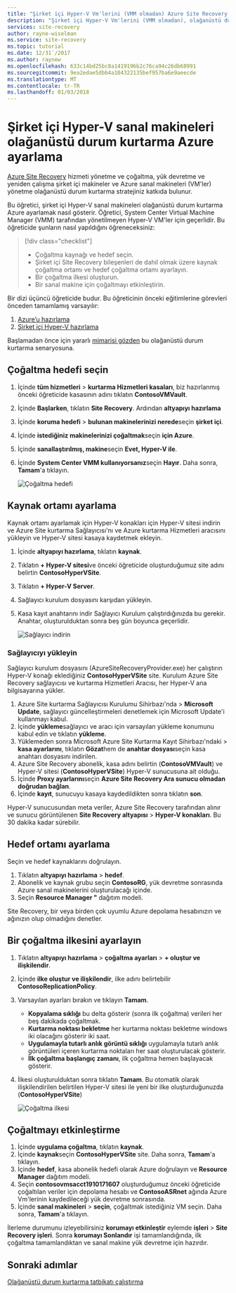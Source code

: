 ```yaml
---
title: "Şirket içi Hyper-V Vm'lerini (VMM olmadan) Azure Site Recovery ile azure'a için olağanüstü durum kurtarma ayarlama | Microsoft Docs"
description: "Şirket içi Hyper-V Vm'lerini (VMM olmadan), olağanüstü durum kurtarma ayarlamak için Azure Azure Site Recovery hizmetiyle öğrenin."
services: site-recovery
author: rayne-wiselman
ms.service: site-recovery
ms.topic: tutorial
ms.date: 12/31`/2017
ms.author: raynew
ms.openlocfilehash: 633c14bd25bc8a1419196b2c76ca94c26db68991
ms.sourcegitcommit: 9ea2edae5dbb4a104322135bef957ba6e9aeecde
ms.translationtype: MT
ms.contentlocale: tr-TR
ms.lasthandoff: 01/03/2018
---
```

# <a name="set-up-disaster-recovery-of-on-premises-hyper-v-vms-to-azure"></a>Şirket içi Hyper-V sanal makineleri olağanüstü durum kurtarma Azure ayarlama

[Azure Site Recovery](site-recovery-overview.md) hizmeti yönetme ve çoğaltma, yük devretme ve yeniden çalışma şirket içi makineler ve Azure sanal makineleri (VM'ler) yönetme olağanüstü durum kurtarma stratejiniz katkıda bulunur.

Bu öğretici, şirket içi Hyper-V sanal makineleri olağanüstü durum kurtarma Azure ayarlamak nasıl gösterir. Öğretici, System Center Virtual Machine Manager (VMM) tarafından yönetilmeyen Hyper-V VM'ler için geçerlidir. Bu öğreticide şunların nasıl yapıldığını öğreneceksiniz:

> [!div class="checklist"]
> * Çoğaltma kaynağı ve hedef seçin.
> * Şirket içi Site Recovery bileşenleri de dahil olmak üzere kaynak çoğaltma ortamı ve hedef çoğaltma ortamı ayarlayın.
> * Bir çoğaltma ilkesi oluşturun.
> * Bir sanal makine için çoğaltmayı etkinleştirin.

Bir dizi üçüncü öğreticide budur. Bu öğreticinin önceki eğitimlerine görevleri önceden tamamlamış varsayılır:

1. [Azure’u hazırlama](tutorial-prepare-azure.md)
2. [Şirket içi Hyper-V hazırlama](tutorial-prepare-on-premises-hyper-v.md)

Başlamadan önce için yararlı [mimarisi gözden](concepts-hyper-v-to-azure-architecture.md) bu olağanüstü durum kurtarma senaryosuna.

## <a name="select-a-replication-goal"></a>Çoğaltma hedefi seçin


1. İçinde **tüm hizmetleri** > **kurtarma Hizmetleri kasaları**, biz hazırlanmış önceki öğreticide kasasının adını tıklatın **ContosoVMVault**.
2. İçinde **Başlarken**, tıklatın **Site Recovery**. Ardından **altyapıyı hazırlama**
3. İçinde **koruma hedefi** > **bulunan makinelerinizi nerede**seçin **şirket içi**.
4. İçinde **istediğiniz makinelerinizi çoğaltmak**seçin **için Azure**.
5. İçinde **sanallaştırılmış, makine**seçin **Evet, Hyper-V ile**.
6. İçinde **System Center VMM kullanıyorsanız**seçin **Hayır**. Daha sonra, **Tamam**'a tıklayın.

    ![Çoğaltma hedefi](./media/tutorial-hyper-v-to-azure/replication-goal.png)

## <a name="set-up-the-source-environment"></a>Kaynak ortamı ayarlama

Kaynak ortamı ayarlamak için Hyper-V konakları için Hyper-V sitesi indirin ve Azure Site kurtarma Sağlayıcısı'nı ve Azure kurtarma Hizmetleri aracısını yükleyin ve Hyper-V sitesi kasaya kaydetmek ekleyin. 

1. İçinde **altyapıyı hazırlama**, tıklatın **kaynak**.
2. Tıklatın **+ Hyper-V sitesi**ve önceki öğreticide oluşturduğumuz site adını belirtin **ContosoHyperVSite**.
3. Tıklatın **+ Hyper-V Server**.
4. Sağlayıcı kurulum dosyasını karşıdan yükleyin.
5. Kasa kayıt anahtarını indir Sağlayıcı Kurulum çalıştırdığınızda bu gerekir. Anahtar, oluşturulduktan sonra beş gün boyunca geçerlidir.

    ![Sağlayıcı indirin](./media/tutorial-hyper-v-to-azure/download.png)
    

### <a name="install-the-provider"></a>Sağlayıcıyı yükleyin

Sağlayıcı kurulum dosyasını (AzureSiteRecoveryProvider.exe) her çalıştırın Hyper-V konağı eklediğiniz **ContosoHyperVSite** site. Kurulum Azure Site Recovery sağlayıcısı ve kurtarma Hizmetleri Aracısı, her Hyper-V ana bilgisayarına yükler.

1. Azure Site kurtarma Sağlayıcısı Kurulumu Sihirbazı'nda > **Microsoft Update**, sağlayıcı güncelleştirmeleri denetlemek için Microsoft Update'i kullanmayı kabul.
2. İçinde **yükleme**sağlayıcı ve aracı için varsayılan yükleme konumunu kabul edin ve tıklatın **yükleme**.
3. Yüklemeden sonra Microsoft Azure Site Kurtarma Kayıt Sihirbazı'ndaki > **kasa ayarlarını**, tıklatın **Gözat**hem de **anahtar dosyası**seçin kasa anahtarı dosyasını indirilen. 
4. Azure Site Recovery abonelik, kasa adını belirtin (**ContosoVMVault**) ve Hyper-V sitesi (**ContosoHyperVSite**) Hyper-V sunucusuna ait olduğu.
5. İçinde **Proxy ayarlarını**seçin **Azure Site Recovery Ara sunucu olmadan doğrudan bağlan**.
6. İçinde **kayıt**, sunucuyu kasaya kaydedildikten sonra tıklatın **son**.

Hyper-V sunucusundan meta veriler, Azure Site Recovery tarafından alınır ve sunucu görüntülenen **Site Recovery altyapısı** > **Hyper-V konakları**. Bu 30 dakika kadar sürebilir.


## <a name="set-up-the-target-environment"></a>Hedef ortamı ayarlama

Seçin ve hedef kaynaklarını doğrulayın. 

1. Tıklatın **altyapıyı hazırlama** > **hedef**.
2. Abonelik ve kaynak grubu seçin **ContosoRG**, yük devretme sonrasında Azure sanal makinelerini oluşturulacağı içinde.
3. Seçin **Resource Manager "** dağıtım modeli.

Site Recovery, bir veya birden çok uyumlu Azure depolama hesabınızın ve ağınızın olup olmadığını denetler.


## <a name="set-up-a-replication-policy"></a>Bir çoğaltma ilkesini ayarlayın

1. Tıklatın **altyapıyı hazırlama** > **çoğaltma ayarları** > **+ oluştur ve ilişkilendir**.
2. İçinde **ilke oluştur ve ilişkilendir**, ilke adını belirtebilir **ContosoReplicationPolicy**.
3. Varsayılan ayarları bırakın ve tıklayın **Tamam**.
    - **Kopyalama sıklığı** bu delta gösterir (sonra ilk çoğaltma) verileri her beş dakikada çoğaltmak.
    - **Kurtarma noktası bekletme** her kurtarma noktası bekletme windows iki olacağını gösterir iki saat.
    - **Uygulamayla tutarlı anlık görüntü sıklığı** uygulamayla tutarlı anlık görüntüleri içeren kurtarma noktaları her saat oluşturulacak gösterir.
    - **İlk çoğaltma başlangıç zamanı**, ilk çoğaltma hemen başlayacak gösterir.
4. İlkesi oluşturulduktan sonra tıklatın **Tamam**. Bu otomatik olarak ilişkilendirilen belirtilen Hyper-V sitesi ile yeni bir ilke oluşturduğunuzda (**ContosoHyperVSite**)

    ![Çoğaltma ilkesi](./media/tutorial-hyper-v-to-azure/replication-policy.png)


## <a name="enable-replication"></a>Çoğaltmayı etkinleştirme


1. İçinde **uygulama çoğaltma**, tıklatın **kaynak**. 
2. İçinde **kaynak**seçin **ContosoHyperVSite** site. Daha sonra, **Tamam**'a tıklayın.
3. İçinde **hedef**, kasa abonelik hedefi olarak Azure doğrulayın ve **Resource Manager** dağıtım modeli.
4. Seçin **contosovmsacct1910171607** oluşturduğumuz önceki öğreticide çoğaltılan veriler için depolama hesabı ve **ContosoASRnet** ağında Azure Vm'lerinin kaydedileceği yük devretme sonrasında.
5. İçinde **sanal makineleri** > **seçin**, çoğaltmak istediğiniz VM seçin. Daha sonra, **Tamam**'a tıklayın.

 İlerleme durumunu izleyebilirsiniz **korumayı etkinleştir** eylemde **işleri** > **Site Recovery işleri**. Sonra **korumayı Sonlandır** işi tamamlandığında, ilk çoğaltma tamamlandıktan ve sanal makine yük devretme için hazırdır.

## <a name="next-steps"></a>Sonraki adımlar
[Olağanüstü durum kurtarma tatbikatı çalıştırma](tutorial-dr-drill-azure.md)
